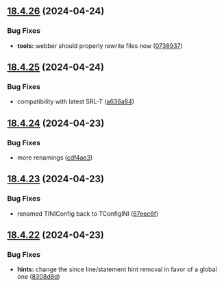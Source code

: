 ## [18.4.26](https://github.com/Torwent/WaspLib/compare/v18.4.25...v18.4.26) (2024-04-24)


### Bug Fixes

* **tools:** webber should properly rewrite files now ([0738937](https://github.com/Torwent/WaspLib/commit/0738937bd9ea85fcc1511c422c393c014c67684d))



## [18.4.25](https://github.com/Torwent/WaspLib/compare/v18.4.24...v18.4.25) (2024-04-24)


### Bug Fixes

* compatibility with latest SRL-T ([a636a84](https://github.com/Torwent/WaspLib/commit/a636a843c1b081f7d7878bb688fe4d097a06ddd9))



## [18.4.24](https://github.com/Torwent/WaspLib/compare/v18.4.23...v18.4.24) (2024-04-23)


### Bug Fixes

* more renamings ([cdf4ae3](https://github.com/Torwent/WaspLib/commit/cdf4ae305b9218931f4a03e83dd85bbf3f5ba69c))



## [18.4.23](https://github.com/Torwent/WaspLib/compare/v18.4.22...v18.4.23) (2024-04-23)


### Bug Fixes

* renamed TINIConfig back to TConfigINI ([67eec6f](https://github.com/Torwent/WaspLib/commit/67eec6fa8c19794c2c831632b95e2818a4829620))



## [18.4.22](https://github.com/Torwent/WaspLib/compare/v18.4.21...v18.4.22) (2024-04-23)


### Bug Fixes

* **hints:** change the since line/statement hint removal in favor of a global one ([8308d8d](https://github.com/Torwent/WaspLib/commit/8308d8d1de4a3823aaf1b1cbe9cbc9d72643fcee))




